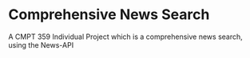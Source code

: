 # Comprehensive News Search
A CMPT 359 Individual Project which is a comprehensive news search, using the News-API



